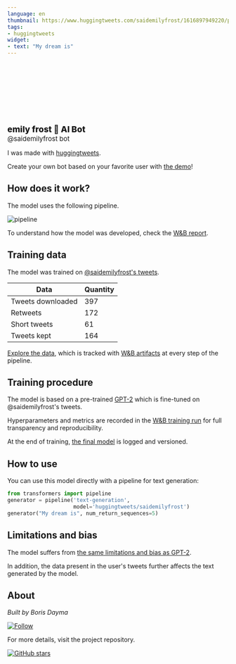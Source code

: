 ```yaml
---
language: en
thumbnail: https://www.huggingtweets.com/saidemilyfrost/1616897949220/predictions.png
tags:
- huggingtweets
widget:
- text: "My dream is"
---
```


<div>
<div style="width: 132px; height:132px; border-radius: 50%; background-size: cover; background-image: url('https://pbs.twimg.com/profile_images/1374008564952543232/b1LvXobF_400x400.jpg')">
</div>
<div style="margin-top: 8px; font-size: 19px; font-weight: 800">emily frost 🤖 AI Bot </div>
<div style="font-size: 15px">@saidemilyfrost bot</div>
</div>

I was made with [huggingtweets](https://github.com/borisdayma/huggingtweets).

Create your own bot based on your favorite user with [the demo](https://colab.research.google.com/github/borisdayma/huggingtweets/blob/master/huggingtweets-demo.ipynb)!

## How does it work?

The model uses the following pipeline.

![pipeline](https://github.com/borisdayma/huggingtweets/blob/master/img/pipeline.png?raw=true)

To understand how the model was developed, check the [W&B report](https://wandb.ai/wandb/huggingtweets/reports/HuggingTweets-Train-a-Model-to-Generate-Tweets--VmlldzoxMTY5MjI).

## Training data

The model was trained on [@saidemilyfrost's tweets](https://twitter.com/saidemilyfrost).

| Data | Quantity |
| --- | --- |
| Tweets downloaded | 397 |
| Retweets | 172 |
| Short tweets | 61 |
| Tweets kept | 164 |

[Explore the data](https://wandb.ai/wandb/huggingtweets/runs/2grrqtfl/artifacts), which is tracked with [W&B artifacts](https://docs.wandb.com/artifacts) at every step of the pipeline.

## Training procedure

The model is based on a pre-trained [GPT-2](https://huggingface.co/gpt2) which is fine-tuned on @saidemilyfrost's tweets.

Hyperparameters and metrics are recorded in the [W&B training run](https://wandb.ai/wandb/huggingtweets/runs/204p5pw1) for full transparency and reproducibility.

At the end of training, [the final model](https://wandb.ai/wandb/huggingtweets/runs/204p5pw1/artifacts) is logged and versioned.

## How to use

You can use this model directly with a pipeline for text generation:

```python
from transformers import pipeline
generator = pipeline('text-generation',
                     model='huggingtweets/saidemilyfrost')
generator("My dream is", num_return_sequences=5)
```

## Limitations and bias

The model suffers from [the same limitations and bias as GPT-2](https://huggingface.co/gpt2#limitations-and-bias).

In addition, the data present in the user's tweets further affects the text generated by the model.

## About

*Built by Boris Dayma*

[![Follow](https://img.shields.io/twitter/follow/borisdayma?style=social)](https://twitter.com/intent/follow?screen_name=borisdayma)

For more details, visit the project repository.

[![GitHub stars](https://img.shields.io/github/stars/borisdayma/huggingtweets?style=social)](https://github.com/borisdayma/huggingtweets)
